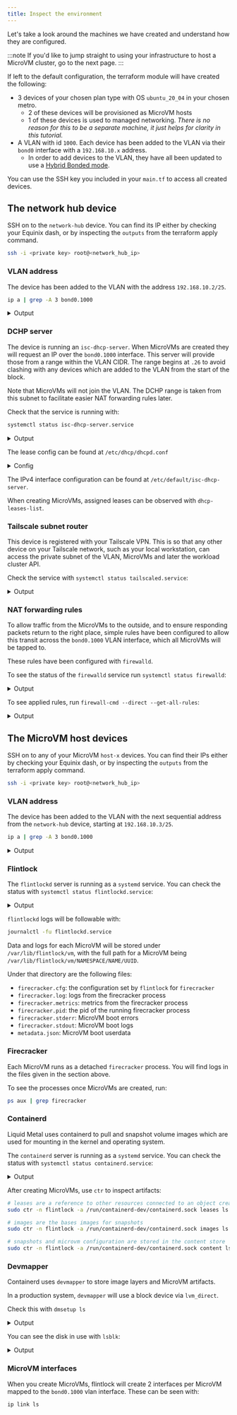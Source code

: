 ```yaml
---
title: Inspect the environment
---
```


Let's take a look around the machines we have created and understand how they
are configured.

:::note
If you'd like to jump straight to using your infrastructure to host a MicroVM cluster,
go to the next page.
:::

If left to the default configuration, the terraform module will have created the
following:

- 3 devices of your chosen plan type with OS `ubuntu_20_04` in your chosen metro.
  - 2 of these devices will be provisioned as MicroVM hosts
  - 1 of these devices is used to managed networking. _There is no reason for this
    to be a separate machine, it just helps for clarity in this tutorial._
- A VLAN with id `1000`. Each device has been added to the VLAN via their `bond0`
  interface with a `192.168.10.x` address.
  - In order to add devices to the VLAN, they have all been updated to use a
    [Hybrid Bonded mode][hybrid].

You can use the SSH key you included in your `main.tf` to access all created devices.

## The network hub device

SSH on to the `network-hub` device. You can find its IP either by checking your
Equinix dash, or by inspecting the `outputs` from the terraform apply command.

```bash
ssh -i <private key> root@<network_hub_ip>
```

### VLAN address

The device has been added to the VLAN with the address `192.168.10.2/25`.

```bash
ip a | grep -A 3 bond0.1000
```

<details><summary>Output</summary>

```bash
7: bond0.1000@bond0: <BROADCAST,MULTICAST,UP,LOWER_UP> mtu 1500 qdisc noqueue state UP group default qlen 1000
    link/ether 04:3f:72:d4:5d:a8 brd ff:ff:ff:ff:ff:ff
    inet 192.168.10.2/25 scope global bond0.1000
       valid_lft forever preferred_lft forever
    inet6 fe80::63f:72ff:fed4:5da8/64 scope link
       valid_lft forever preferred_lft forever
```

</details>

### DCHP server

The device is running an `isc-dhcp-server`. When MicroVMs are created they will
request an IP over the `bond0.1000` interface.
This server will provide those from a range within the VLAN CIDR.
The range begins at `.26` to avoid clashing with any devices which are added to
the VLAN from the start of the block.

Note that MicroVMs will not join the VLAN. The DCHP range is taken from this subnet
to facilitate easier NAT forwarding rules later.

Check that the service is running with:

```bash
systemctl status isc-dhcp-server.service
```

<details><summary>Output</summary>

```bash
● isc-dhcp-server.service - ISC DHCP IPv4 server
     Loaded: loaded (/lib/systemd/system/isc-dhcp-server.service; enabled; vendor preset: enabled)
     Active: active (running) since Fri 2022-10-28 10:11:02 UTC; 1min 4s ago
       Docs: man:dhcpd(8)
   Main PID: 15373 (dhcpd)
      Tasks: 4 (limit: 38207)
     Memory: 4.4M
     CGroup: /system.slice/isc-dhcp-server.service
             └─15373 dhcpd -user dhcpd -group dhcpd -f -4 -pf /run/dhcp-server/dhcpd.pid -cf /etc/dhcp/dhcpd.conf bond0.1000

Oct 28 10:11:02 network-hub sh[15373]: Wrote 0 leases to leases file.
Oct 28 10:11:02 network-hub dhcpd[15373]: PID file: /run/dhcp-server/dhcpd.pid
Oct 28 10:11:02 network-hub dhcpd[15373]: Wrote 0 leases to leases file.
Oct 28 10:11:02 network-hub dhcpd[15373]: Listening on LPF/bond0.1000/04:3f:72:d4:5d:a8/192.168.10.0/25
Oct 28 10:11:02 network-hub sh[15373]: Listening on LPF/bond0.1000/04:3f:72:d4:5d:a8/192.168.10.0/25
Oct 28 10:11:02 network-hub sh[15373]: Sending on   LPF/bond0.1000/04:3f:72:d4:5d:a8/192.168.10.0/25
Oct 28 10:11:02 network-hub sh[15373]: Sending on   Socket/fallback/fallback-net
Oct 28 10:11:02 network-hub dhcpd[15373]: Sending on   LPF/bond0.1000/04:3f:72:d4:5d:a8/192.168.10.0/25
Oct 28 10:11:02 network-hub dhcpd[15373]: Sending on   Socket/fallback/fallback-net
Oct 28 10:11:02 network-hub dhcpd[15373]: Server starting service.
```

</details>

The lease config can be found at `/etc/dhcp/dhcpd.conf`

<details><summary>Config</summary>

```
default-lease-time 600;
max-lease-time 7200;
authoritative;

subnet 192.168.10.0 netmask 255.255.255.128 {
  range 192.168.10.26 192.168.10.126;
  option routers 192.168.10.2;
  option domain-name-servers 147.75.207.207, 147.75.207.208;
}
```

</details>

The IPv4 interface configuration can be found at `/etc/default/isc-dhcp-server`.

When creating MicroVMs, assigned leases can be observed with `dhcp-leases-list`.

### Tailscale subnet router

This device is registered with your Tailscale VPN. This is so that any other device
on your Tailscale network, such as your local workstation, can access the private
subnet of the VLAN, MicroVMs and later the workload cluster API.

Check the service with `systemctl status tailscaled.service`:

<details><summary>Output</summary>

```bash
● tailscaled.service - Tailscale node agent
     Loaded: loaded (/lib/systemd/system/tailscaled.service; enabled; vendor preset: enabled)
     Active: active (running) since Fri 2022-10-28 10:11:16 UTC; 5min ago
       Docs: https://tailscale.com/kb/
    Process: 16818 ExecStartPre=/usr/sbin/tailscaled --cleanup (code=exited, status=0/SUCCESS)
   Main PID: 16827 (tailscaled)
     Status: "Connected; Callisto13@github; 100.80.93.210 fd7a:115c:a1e0:efe3::6450:5dd2"
      Tasks: 22 (limit: 38207)
     Memory: 12.6M
     CGroup: /system.slice/tailscaled.service
             └─16827 /usr/sbin/tailscaled --state=/var/lib/tailscale/tailscaled.state --socket=/run/tailscale/tailscaled.sock --port=41641

Oct 28 10:11:18 network-hub tailscaled[16827]: magicsock: home is now derp-14 (ams)
Oct 28 10:11:18 network-hub tailscaled[16827]: magicsock: adding connection to derp-14 for home-keep-alive
Oct 28 10:11:18 network-hub tailscaled[16827]: control: NetInfo: NetInfo{varies=false hairpin=true ipv6=true udp=true icmpv4=false derp=#14 portmap= link=""}
Oct 28 10:11:18 network-hub tailscaled[16827]: magicsock: 1 active derp conns: derp-14=cr0s,wr0s
Oct 28 10:11:18 network-hub tailscaled[16827]: Switching ipn state Starting -> Running (WantRunning=true, nm=true)
Oct 28 10:11:18 network-hub tailscaled[16827]: derphttp.Client.Connect: connecting to derp-14 (ams)
Oct 28 10:11:18 network-hub tailscaled[16827]: ipnserver: conn2: ReadMsg: read unix /run/tailscale/tailscaled.sock->@: read: connection reset by peer
Oct 28 10:11:18 network-hub tailscaled[16827]: magicsock: endpoints changed: 145.40.97.117:41641 (stun), [2604:1380:4601:f900::1]:41641 (stun), 10.12.150.5:41641 (local), 192.168.10.2:41641 (local)
Oct 28 10:11:18 network-hub tailscaled[16827]: magicsock: derp-14 connected; connGen=1
Oct 28 10:11:18 network-hub tailscaled[16827]: health("overall"): ok
```

</details>

### NAT forwarding rules

To allow traffic from the MicroVMs to the outside, and to ensure responding packets
return to the right place, simple rules have been configured to allow this transit
across the `bond0.1000` VLAN interface, which all MicroVMs will be tapped to.

These rules have been configured with `firewalld`.

To see the status of the `firewalld` service run `systemctl status firewalld`:

<details><summary>Output</summary>

```bash
● firewalld.service - firewalld - dynamic firewall daemon
     Loaded: loaded (/lib/systemd/system/firewalld.service; enabled; vendor preset: enabled)
     Active: active (running) since Fri 2022-10-28 10:11:06 UTC; 16min ago
       Docs: man:firewalld(1)
   Main PID: 16037 (firewalld)
      Tasks: 2 (limit: 38207)
     Memory: 22.4M
     CGroup: /system.slice/firewalld.service
             └─16037 /usr/bin/python3 /usr/sbin/firewalld --nofork --nopid

Oct 28 10:11:05 network-hub systemd[1]: Starting firewalld - dynamic firewall daemon...
Oct 28 10:11:06 network-hub systemd[1]: Started firewalld - dynamic firewall daemon.
```

</details>

To see applied rules, run `firewall-cmd --direct --get-all-rules`:

<details><summary>Output</summary>

```bash
ipv4 filter FORWARD 0 -i bond0.1000 -o bond0 -j ACCEPT
ipv4 nat POSTROUTING 0 -o bond0 -j MASQUERADE
```

</details>

## The MicroVM host devices

SSH on to any of your MicroVM `host-x` devices. You can find their IPs either by checking your
Equinix dash, or by inspecting the `outputs` from the terraform apply command.

```bash
ssh -i <private key> root@<network_hub_ip>
```

### VLAN address

The device has been added to the VLAN with the next sequential address from the
`network-hub` device, starting at `192.168.10.3/25`.

```bash
ip a | grep -A 3 bond0.1000
```

<details><summary>Output</summary>

```bash
5: bond0.1000@bond0: <BROADCAST,MULTICAST,UP,LOWER_UP> mtu 1500 qdisc noqueue state UP group default qlen 1000
    link/ether bc:97:e1:ab:20:56 brd ff:ff:ff:ff:ff:ff
    inet 192.168.10.3/25 scope global bond0.1000
       valid_lft forever preferred_lft forever
    inet6 fe80::be97:e1ff:feab:2056/64 scope link
       valid_lft forever preferred_lft forever
```

</details>

### Flintlock

The `flintlockd` server is running as a `systemd` service. You can check the status
with `systemctl status flintlockd.service`:

<details><summary>Output</summary>

```bash
● flintlockd.service - flintlock microvm service
     Loaded: loaded (/etc/systemd/system/flintlockd.service; enabled; vendor preset: enabled)
     Active: active (running) since Fri 2022-10-28 10:33:52 UTC; 1s ago
       Docs: https://weaveworks-liquidmetal.github.io/flintlock/
    Process: 16139 ExecStartPre=/usr/bin/which firecracker (code=exited, status=0/SUCCESS)
    Process: 16140 ExecStartPre=/usr/bin/which flintlockd (code=exited, status=0/SUCCESS)
   Main PID: 16141 (flintlockd)
      Tasks: 16 (limit: 38058)
     Memory: 12.2M
     CGroup: /system.slice/flintlockd.service
             └─16141 /usr/local/bin/flintlockd run

Oct 28 10:33:52 host-0 flintlockd[16141]: time="2022-10-28T10:33:52Z" level=info msg="flintlockd grpc api server starting"
Oct 28 10:33:52 host-0 flintlockd[16141]: time="2022-10-28T10:33:52Z" level=info msg="starting microvm controller"
Oct 28 10:33:52 host-0 flintlockd[16141]: time="2022-10-28T10:33:52Z" level=info msg="starting microvm controller with 1 workers" controller=microvm
Oct 28 10:33:52 host-0 flintlockd[16141]: time="2022-10-28T10:33:52Z" level=info msg="resyncing microvm specs" controller=microvm
Oct 28 10:33:52 host-0 flintlockd[16141]: time="2022-10-28T10:33:52Z" level=trace msg="querying all microvms: map[Namespace:]" component=app controller=microvm
Oct 28 10:33:52 host-0 flintlockd[16141]: time="2022-10-28T10:33:52Z" level=warning msg="basic authentication is DISABLED"
Oct 28 10:33:52 host-0 flintlockd[16141]: time="2022-10-28T10:33:52Z" level=warning msg="TLS is DISABLED"
Oct 28 10:33:52 host-0 flintlockd[16141]: time="2022-10-28T10:33:52Z" level=debug msg="starting grpc server listening on endpoint 0.0.0.0:9090"
Oct 28 10:33:52 host-0 flintlockd[16141]: time="2022-10-28T10:33:52Z" level=info msg="starting event listener" controller=microvm
Oct 28 10:33:52 host-0 flintlockd[16141]: time="2022-10-28T10:33:52Z" level=info msg="Starting workersnum_workers1" controller=microvm
```

Flintlock's configuration can be found at `/etc/opt/flintlockd/config.yaml`.

</details>

`flintlockd` logs will be followable with:

```bash
journalctl -fu flintlockd.service
```

Data and logs for each MicroVM will be stored under `/var/lib/flintlock/vm`, with
the full path for a MicroVM being `/var/lib/flintlock/vm/NAMESPACE/NAME/UUID`.

Under that directory are the following files:
- `firecracker.cfg`: the configuration set by `flintlock` for `firecracker`
- `firecracker.log`: logs from the firecracker process
- `firecracker.metrics`: metrics from the firecracker process
- `firecracker.pid`: the pid of the running firecracker process
- `firecracker.stderr`: MicroVM boot errors
- `firecracker.stdout`: MicroVM boot logs
- `metadata.json`: MicroVM boot userdata

### Firecracker

Each MicroVM runs as a detached `firecracker` process. You will find logs in the
files given in the section above.

To see the processes once MicroVMs are created, run:

```bash
ps aux | grep firecracker
```

### Containerd

Liquid Metal uses containerd to pull and snapshot volume images which are used
for mounting in the kernel and operating system.

The `containerd` server is running as a `systemd` service. You can check the status
with `systemctl status containerd.service`:

<details><summary>Output</summary>

```bash
● containerd.service - containerd container runtime
     Loaded: loaded (/etc/systemd/system/containerd.service; enabled; vendor preset: enabled)
     Active: active (running) since Fri 2022-10-28 10:11:14 UTC; 32min ago
       Docs: https://containerd.io
   Main PID: 15367 (containerd)
      Tasks: 24
     Memory: 24.3M
     CGroup: /system.slice/containerd.service
             └─15367 /usr/local/bin/containerd --config /etc/containerd/config.toml

Oct 28 10:11:14 host-0 containerd[15367]: time="2022-10-28T10:11:14.587507936Z" level=info msg=serving... address=/run/containerd/containerd.sock.ttrpc
Oct 28 10:11:14 host-0 containerd[15367]: time="2022-10-28T10:11:14.587587743Z" level=info msg="Start event monitor"
Oct 28 10:11:14 host-0 containerd[15367]: time="2022-10-28T10:11:14.587603095Z" level=info msg="Start snapshots syncer"
Oct 28 10:11:14 host-0 containerd[15367]: time="2022-10-28T10:11:14.587601581Z" level=info msg=serving... address=/run/containerd/containerd.sock
Oct 28 10:11:14 host-0 containerd[15367]: time="2022-10-28T10:11:14.587613093Z" level=info msg="Start cni network conf syncer for default"
Oct 28 10:11:14 host-0 containerd[15367]: time="2022-10-28T10:11:14.587621478Z" level=info msg="Start streaming server"
Oct 28 10:11:14 host-0 containerd[15367]: time="2022-10-28T10:11:14.587636369Z" level=debug msg="sd notification" error="<nil>" notified=true state="READY=1"
Oct 28 10:11:14 host-0 containerd[15367]: time="2022-10-28T10:11:14.587649269Z" level=info msg="containerd successfully booted in 0.023907s"
Oct 28 10:11:14 host-0 systemd[1]: Started containerd container runtime.
Oct 28 10:11:14 host-0 containerd[15367]: time="2022-10-28T10:11:14.687272347Z" level=debug msg="garbage collected" d="819.891µs"
```

</details>

After creating MicroVMs, use `ctr` to inspect artifacts:

```bash
# leases are a reference to other resources connected to an object created by a client
sudo ctr -n flintlock -a /run/containerd-dev/containerd.sock leases ls

# images are the bases images for snapshots
sudo ctr -n flintlock -a /run/containerd-dev/containerd.sock images ls

# snapshots and microvm configuration are stored in the content store
sudo ctr -n flintlock -a /run/containerd-dev/containerd.sock content ls
```

### Devmapper

Containerd uses `devmapper` to store image layers and MicroVM artifacts.

In a production system, `devmapper` will use a block device via `lvm_direct`.

Check this with `dmsetup ls`

<details><summary>Output</summary>

```bash
flintlock-thinpool      (253:2)
flintlock-thinpool_tdata        (253:1)
flintlock-thinpool_tmeta        (253:0)
```

</details>

You can see the disk in use with `lsblk`:

<details><summary>Output</summary>

```bash
NAME                       MAJ:MIN RM   SIZE RO TYPE MOUNTPOINT
loop0                        7:0    0  63.2M  1 loop /snap/core20/1623
loop1                        7:1    0  67.8M  1 loop /snap/lxd/22753
loop2                        7:2    0    48M  1 loop /snap/snapd/16778
sda                          8:0    0 447.1G  0 disk
├─sda1                       8:1    0     2M  0 part
├─sda2                       8:2    0   1.9G  0 part [SWAP]
└─sda3                       8:3    0 445.2G  0 part /
sdb                          8:16   0 447.1G  0 disk
├─flintlock-thinpool_tmeta 253:0    0   4.5G  0 lvm
│ └─flintlock-thinpool     253:2    0 424.8G  0 lvm
└─flintlock-thinpool_tdata 253:1    0 424.8G  0 lvm
  └─flintlock-thinpool     253:2    0 424.8G  0 lvm
```

</details>

### MicroVM interfaces

When you create MicroVMs, flintlock will create 2 interfaces per MicroVM mapped
to the `bond0.1000` vlan interface. These can be seen with:

```bash
ip link ls
```

[hybrid]: https://metal.equinix.com/developers/docs/layer2-networking/hybrid-bonded-mode/

